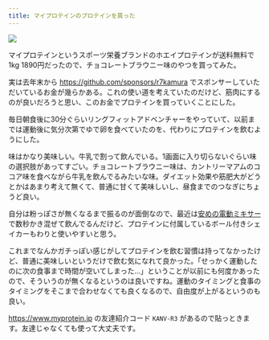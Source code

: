 ```yaml
---
title: マイプロテインのプロテインを買った
---
```


![](https://i.imgur.com/VN7t9coh.jpg)

マイプロテインというスポーツ栄養ブランドのホエイプロテインが送料無料で1kg 1890円だったので、チョコレートブラウニー味のやつを買ってみた。

実は去年末から <https://github.com/sponsors/r7kamura> でスポンサーしていただいているお金が幾らかある。これの使い道を考えていたのだけど、筋肉にするのが良いだろうと思い、このお金でプロテインを買っていくことにした。

毎日朝食後に30分ぐらいリングフィットアドベンチャーをやっていて、以前までは運動後に気分次第でゆで卵を食べていたのを、代わりにプロテインを飲むようにした。

味はかなり美味しい。牛乳で割って飲んでいる。1画面に入り切らないぐらい味の選択肢があってすごい。チョコレートブラウニー味は、カントリーマアムのココア味を食べながら牛乳を飲んでるみたいな味。ダイエット効果や筋肥大がどうとかはあまり考えて無くて、普通に甘くて美味しいし、昼食までのつなぎにちょうど良い。

自分は粉っぽさが無くなるまで振るのが面倒なので、最近は[安めの電動ミキサー](https://www.amazon.co.jp/dp/B07W98PD4X)で数秒かき混ぜて飲んでるんだけど、プロテインに付属しているボール付きシェイカーもわりと使いやすいと思う。

これまでなんかガチっぽい感じがしてプロテインを飲む習慣は持ってなかったけど、普通に美味しいというだけで飲む気になれて良かった。「せっかく運動したのに次の食事まで時間が空いてしまった…」ということが以前にも何度かあったので、そういうのが無くなるというのは良いですね。運動のタイミングと食事のタイミングをそこまで合わせなくても良くなるので、自由度が上がるというのも良い。

<https://www.myprotein.jp> の友達紹介コード `KANV-R3` があるので貼っときます。友達じゃなくても使って大丈夫です。
